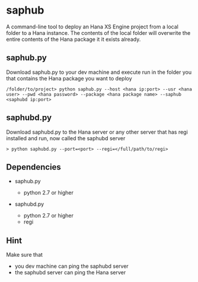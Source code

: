 saphub
======

A command-line tool to deploy an Hana XS Engine project from a local folder to a Hana instance. The contents of the local folder will overwrite the entire contents of the Hana package it it exists already.

saphub.py
---------

Download saphub.py to your dev machine and execute run in the folder you that contains the Hana package you want to deploy

    /folder/to/project> python saphub.py --host <hana ip:port> --usr <hana user> --pwd <hana password> --package <hana package name> --saphub <saphubd ip:port>

saphubd.py
----------

Download saphubd.py to the Hana server or any other server that has regi installed and run, now called the saphubd server

    > python saphubd.py --port=<port> --regi=</full/path/to/regi>

Dependencies
------------

 - saphub.py
   - python 2.7 or higher

 - saphubd.py
   - python 2.7 or higher
   - regi

Hint
----

Make sure that
- you dev machine can ping the saphubd server
- the saphubd server can ping the Hana server
